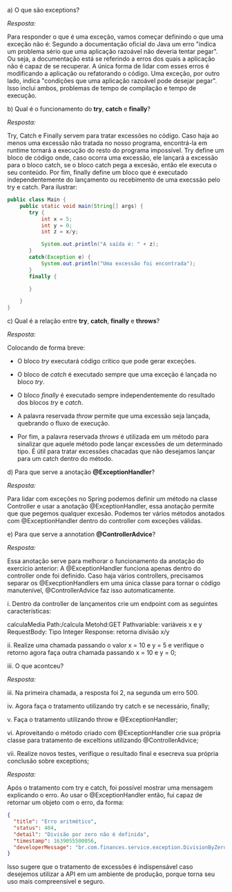 a) O que são exceptions?

*Resposta:*

Para responder o que é uma exceção, vamos começar definindo o que uma exceção não é: Segundo a documentação oficial do Java um erro "indica um problema sério que uma aplicação razoável não deveria tentar pegar". Ou seja, a documentação está se referindo a erros dos quais a aplicação não é capaz de se recuperar. A única forma de lidar com esses erros é modificando a aplicação ou refatorando o código. Uma exceção, por outro lado, indica "condições que uma aplicação razoável pode desejar pegar". Isso inclui ambos, problemas de tempo de compilação e tempo de execução.

b) Qual é o funcionamento do **try**, **catch** e **finally**?

*Resposta:*

Try, Catch e Finally servem para tratar excessões no código. Caso haja ao menos uma excessão não tratada no nosso programa, encontrá-la em runtime tornará a execução do resto do programa impossível.  Try define um bloco de código onde, caso ocorra uma excessão, ele lançará a excessão para o bloco catch, se o bloco catch pega a excesão, então ele executa o seu conteúdo. Por fim, finally define um bloco que é executado independentemente do lançamento ou recebimento de uma execssão pelo try e catch. Para ilustrar:

```java
public class Main {
    public static void main(String[] args) {
       try {
           int x = 5;
           int y = 0;
           int z = x/y;

           System.out.println("A saída é: " + z);
       }
       catch(Exception e) {
           System.out.println("Uma excessão foi encontrada");
       }
       finally {

       }

    }
}
```

c) Qual é a relação entre **try**, **catch**, **finally** e **throws**?

*Resposta:*

Colocando de forma breve:

 - O bloco *try* executará código crítico que pode gerar exceções.

 - O bloco de *catch* é executado sempre que uma exceção é lançada no bloco *try*.

 - O bloco *finally* é executado sempre independentemente do resultado dos blocos *try* e *catch*. 

- A palavra reservada *throw* permite que uma excessão seja lançada, quebrando o fluxo de execução.

- Por fim, a palavra reservada  *throws* é utilizada em um método para sinalizar que aquele método pode lançar excessões de um determinado tipo. É útil para tratar excessões chacadas que não desejamos lançar para um catch dentro do método.

d) Para que serve a anotação **@ExceptionHandler**?

*Resposta:*

Para lidar com exceções no Spring podemos definir um método na classe Controller e usar a anotação @ExceptionHandler, essa anotação permite que que pegemos qualquer excesão. Podemos ter vários métodos anotados com @ExceptionHandler dentro do controller com exceções válidas.

e) Para que serve a annotation **@ControllerAdvice**?

*Resposta:*

Essa anotação serve para melhorar o funcionamento da anotação do exercício anterior: A @ExceptionHandler funciona apenas dentro do  controller onde foi definido. Caso haja vários controllers, precisamos separar os @ExecptionHandlers em uma única classe para tornar o código manutenível, @ControllerAdvice faz isso automaticamente. 


i. Dentro da controller de lançamentos crie um endpoint com as seguintes características:

calculaMedia
Path:/calcula
Metohd:GET
Pathvariable: variáveis x e y
RequestBody: Tipo Integer
Response: retorna divisão x/y

ii. Realize uma chamada passando o valor x = 10  e y = 5 e verifique o retorno agora faça outra chamada passando x = 10 e y = 0;

iii. O que acontceu?

*Resposta:*

iii. Na primeira chamada, a resposta foi 2, na segunda um erro 500.

iv. Agora faça o tratamento utilizando try catch e se necessário, finally; 

v. Faça o tratamento utilizando throw e @ExceptionHandler;

vi. Aproveitando o método criado com @ExceptionHandler crie sua própria classe para tratamento de exceltions utilizando @ControllerAdvice;

vii. Realize novos testes, verifique o resultado final e esecreva sua própria conclusão sobre exceptions;

*Resposta:* 

Após o tratamento com try e catch, foi possível mostrar uma mensagem explicando o erro. Ao usar o @ExceptionHandler então, fui capaz de retornar um objeto com o erro, da forma:

```json
{
  "title": "Erro aritmético",
  "status": 404,
  "detail": "Divisão por zero não é definida",
  "timestamp": 1639055500056,
  "developerMessage": "br.com.finances.service.exception.DivisionByZeroException"
}
```

Isso sugere que o tratamento de excessões é indispensável caso desejemos utilizar a API em um ambiente de produção, porque torna seu uso mais compreensível e seguro.